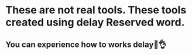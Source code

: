 # These are not real tools. These tools created using <b>delay</b> Reserved word.

## You can experience how to works delay🤣👌
